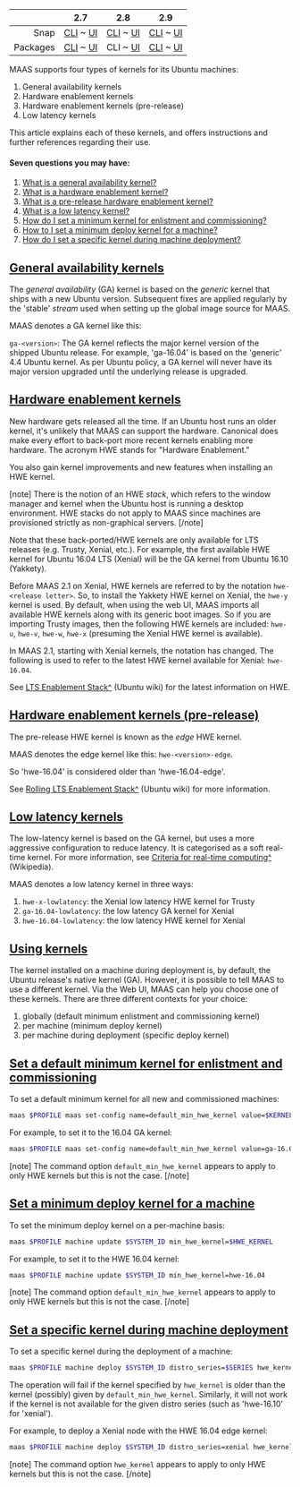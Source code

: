 <!-- deb-2-7-cli
||2.7|2.8|2.9|
|-----:|:-----:|:-----:|:-----:|
|Snap|[CLI](/t/ubuntu-kernels/3174) ~ [UI](/t/ubuntu-kernels/3175)|[CLI](/t/ubuntu-kernels/3176) ~ [UI](/t/ubuntu-kernels/3177)|[CLI](/t/ubuntu-kernels/3178) ~ [UI](/t/ubuntu-kernels/3179)|
|Packages|CLI ~ [UI](/t/ubuntu-kernels/3181)|[CLI](/t/ubuntu-kernels/3182) ~ [UI](/t/ubuntu-kernels/3183)|[CLI](/t/ubuntu-kernels/3184) ~ [UI](/t/ubuntu-kernels/3185)|
 deb-2-7-cli -->

<!-- deb-2-7-ui
||2.7|2.8|2.9|
|-----:|:-----:|:-----:|:-----:|
|Snap|[CLI](/t/ubuntu-kernels/3174) ~ [UI](/t/ubuntu-kernels/3175)|[CLI](/t/ubuntu-kernels/3176) ~ [UI](/t/ubuntu-kernels/3177)|[CLI](/t/ubuntu-kernels/3178) ~ [UI](/t/ubuntu-kernels/3179)|
|Packages|[CLI](/t/ubuntu-kernels/3180) ~ UI|[CLI](/t/ubuntu-kernels/3182) ~ [UI](/t/ubuntu-kernels/3183)|[CLI](/t/ubuntu-kernels/3184) ~ [UI](/t/ubuntu-kernels/3185)|
 deb-2-7-ui -->

||2.7|2.8|2.9|
|-----:|:-----:|:-----:|:-----:|
|Snap|[CLI](/t/ubuntu-kernels/3174) ~ [UI](/t/ubuntu-kernels/3175)|[CLI](/t/ubuntu-kernels/3176) ~ [UI](/t/ubuntu-kernels/3177)|[CLI](/t/ubuntu-kernels/3178) ~ [UI](/t/ubuntu-kernels/3179)|
|Packages|[CLI](/t/ubuntu-kernels/3180) ~ [UI](/t/ubuntu-kernels/3181)|CLI ~ [UI](/t/ubuntu-kernels/3183)|[CLI](/t/ubuntu-kernels/3184) ~ [UI](/t/ubuntu-kernels/3185)|

<!-- deb-2-8-ui
||2.7|2.8|2.9|
|-----:|:-----:|:-----:|:-----:|
|Snap|[CLI](/t/ubuntu-kernels/3174) ~ [UI](/t/ubuntu-kernels/3175)|[CLI](/t/ubuntu-kernels/3176) ~ [UI](/t/ubuntu-kernels/3177)|[CLI](/t/ubuntu-kernels/3178) ~ [UI](/t/ubuntu-kernels/3179)|
|Packages|[CLI](/t/ubuntu-kernels/3180) ~ [UI](/t/ubuntu-kernels/3181)|[CLI](/t/ubuntu-kernels/3182) ~ UI|[CLI](/t/ubuntu-kernels/3184) ~ [UI](/t/ubuntu-kernels/3185)|
 deb-2-8-ui -->

<!-- deb-2-9-cli
||2.7|2.8|2.9|
|-----:|:-----:|:-----:|:-----:|
|Snap|[CLI](/t/ubuntu-kernels/3174) ~ [UI](/t/ubuntu-kernels/3175)|[CLI](/t/ubuntu-kernels/3176) ~ [UI](/t/ubuntu-kernels/3177)|[CLI](/t/ubuntu-kernels/3178) ~ [UI](/t/ubuntu-kernels/3179)|
|Packages|[CLI](/t/ubuntu-kernels/3180) ~ [UI](/t/ubuntu-kernels/3181)|[CLI](/t/ubuntu-kernels/3182) ~ [UI](/t/ubuntu-kernels/3183)|CLI ~ [UI](/t/ubuntu-kernels/3185)|
 deb-2-9-cli -->

<!-- deb-2-9-ui
||2.7|2.8|2.9|
|-----:|:-----:|:-----:|:-----:|
|Snap|[CLI](/t/ubuntu-kernels/3174) ~ [UI](/t/ubuntu-kernels/3175)|[CLI](/t/ubuntu-kernels/3176) ~ [UI](/t/ubuntu-kernels/3177)|[CLI](/t/ubuntu-kernels/3178) ~ [UI](/t/ubuntu-kernels/3179)|
|Packages|[CLI](/t/ubuntu-kernels/3180) ~ [UI](/t/ubuntu-kernels/3181)|[CLI](/t/ubuntu-kernels/3182) ~ [UI](/t/ubuntu-kernels/3183)|[CLI](/t/ubuntu-kernels/3184) ~ UI|
 deb-2-9-ui -->

<!-- snap-2-7-cli
||2.7|2.8|2.9|
|-----:|:-----:|:-----:|:-----:|
|Snap|CLI ~ [UI](/t/ubuntu-kernels/3175)|[CLI](/t/ubuntu-kernels/3176) ~ [UI](/t/ubuntu-kernels/3177)|[CLI](/t/ubuntu-kernels/3178) ~ [UI](/t/ubuntu-kernels/3179)|
|Packages|[CLI](/t/ubuntu-kernels/3180) ~ [UI](/t/ubuntu-kernels/3181)|[CLI](/t/ubuntu-kernels/3182) ~ [UI](/t/ubuntu-kernels/3183)|[CLI](/t/ubuntu-kernels/3184) ~ [UI](/t/ubuntu-kernels/3185)|
 snap-2-7-cli -->

<!-- snap-2-7-ui
||2.7|2.8|2.9|
|-----:|:-----:|:-----:|:-----:|
|Snap|[CLI](/t/ubuntu-kernels/3174) ~ UI|[CLI](/t/ubuntu-kernels/3176) ~ [UI](/t/ubuntu-kernels/3177)|[CLI](/t/ubuntu-kernels/3178) ~ [UI](/t/ubuntu-kernels/3179)|
|Packages|[CLI](/t/ubuntu-kernels/3180) ~ [UI](/t/ubuntu-kernels/3181)|[CLI](/t/ubuntu-kernels/3182) ~ [UI](/t/ubuntu-kernels/3183)|[CLI](/t/ubuntu-kernels/3184) ~ [UI](/t/ubuntu-kernels/3185)|
 snap-2-7-ui -->

<!-- snap-2-8-cli
||2.7|2.8|2.9|
|-----:|:-----:|:-----:|:-----:|
|Snap|[CLI](/t/ubuntu-kernels/3174) ~ [UI](/t/ubuntu-kernels/3175)|CLI ~ [UI](/t/ubuntu-kernels/3177)|[CLI](/t/ubuntu-kernels/3178) ~ [UI](/t/ubuntu-kernels/3179)|
|Packages|[CLI](/t/ubuntu-kernels/3180) ~ [UI](/t/ubuntu-kernels/3181)|[CLI](/t/ubuntu-kernels/3182) ~ [UI](/t/ubuntu-kernels/3183)|[CLI](/t/ubuntu-kernels/3184) ~ [UI](/t/ubuntu-kernels/3185)|
 snap-2-8-cli -->

<!-- snap-2-8-ui
||2.7|2.8|2.9|
|-----:|:-----:|:-----:|:-----:|
|Snap|[CLI](/t/ubuntu-kernels/3174) ~ [UI](/t/ubuntu-kernels/3175)|[CLI](/t/ubuntu-kernels/3176) ~ UI|[CLI](/t/ubuntu-kernels/3178) ~ [UI](/t/ubuntu-kernels/3179)|
|Packages|[CLI](/t/ubuntu-kernels/3180) ~ [UI](/t/ubuntu-kernels/3181)|[CLI](/t/ubuntu-kernels/3182) ~ [UI](/t/ubuntu-kernels/3183)|[CLI](/t/ubuntu-kernels/3184) ~ [UI](/t/ubuntu-kernels/3185)|
 snap-2-8-ui -->

<!-- snap-2-9-cli
||2.7|2.8|2.9|
|-----:|:-----:|:-----:|:-----:|
|Snap|[CLI](/t/ubuntu-kernels/3174) ~ [UI](/t/ubuntu-kernels/3175)|[CLI](/t/ubuntu-kernels/3176) ~ [UI](/t/ubuntu-kernels/3177)|CLI ~ [UI](/t/ubuntu-kernels/3179)|
|Packages|[CLI](/t/ubuntu-kernels/3180) ~ [UI](/t/ubuntu-kernels/3181)|[CLI](/t/ubuntu-kernels/3182) ~ [UI](/t/ubuntu-kernels/3183)|[CLI](/t/ubuntu-kernels/3184) ~ [UI](/t/ubuntu-kernels/3185)|
 snap-2-9-cli -->

<!-- snap-2-9-ui
||2.7|2.8|2.9|
|-----:|:-----:|:-----:|:-----:|
|Snap|[CLI](/t/ubuntu-kernels/3174) ~ [UI](/t/ubuntu-kernels/3175)|[CLI](/t/ubuntu-kernels/3176) ~ [UI](/t/ubuntu-kernels/3177)|[CLI](/t/ubuntu-kernels/3178) ~ UI|
|Packages|[CLI](/t/ubuntu-kernels/3180) ~ [UI](/t/ubuntu-kernels/3181)|[CLI](/t/ubuntu-kernels/3182) ~ [UI](/t/ubuntu-kernels/3183)|[CLI](/t/ubuntu-kernels/3184) ~ [UI](/t/ubuntu-kernels/3185)|
 snap-2-9-ui -->

MAAS supports four types of kernels for its Ubuntu machines:

1.   General availability kernels
2.   Hardware enablement kernels
3.   Hardware enablement kernels (pre-release)
4.   Low latency kernels

This article explains each of these kernels, and offers instructions and further references regarding their use.

#### Seven questions you may have:

1. [What is a general availability kernel?](#heading--general-availability-kernels)
2. [What is a hardware enablement kernel?](#heading--hardware-enablement-kernels)
3. [What is a pre-release hardware enablement kernel?](#heading--hardware-enablement-kernels-pre-release)
4. [What is a low latency kernel?](#heading--low-latency-kernels)
5. [How do I set a minimum kernel for enlistment and commissioning?](#heading--set-a-default-minimum-kernel-for-enlistment-and-commissioning)
6. [How to I set a minimum deploy kernel for a machine?](#heading--set-a-minimum-deploy-kernel-for-a-machine)
7. [How do I set a specific kernel during machine deployment?](#heading--set-a-specific-kernel-during-machine-deployment)

<a href="#heading--general-availability-kernels"><h2 id="heading--general-availability-kernels">General availability kernels</h2></a>

The *general availability* (GA) kernel is based on the *generic* kernel that ships with a new Ubuntu version. Subsequent fixes are applied regularly by the 'stable' *stream* used when setting up the global image source for MAAS.

MAAS denotes a GA kernel like this:

`ga-<version>`: The GA kernel reflects the major kernel version of the shipped Ubuntu release. For example, 'ga-16.04' is based on the 'generic' 4.4 Ubuntu kernel. As per Ubuntu policy, a GA kernel will never have its major version upgraded until the underlying release is upgraded.

<a href="#heading--hardware-enablement-kernels"><h2 id="heading--hardware-enablement-kernels">Hardware enablement kernels</h2></a>

New hardware gets released all the time. If an Ubuntu host runs an older kernel, it's unlikely that MAAS can support the hardware. Canonical does make every effort to back-port more recent kernels enabling more hardware. The acronym HWE stands for "Hardware Enablement."

You also gain kernel improvements and new features when installing an HWE kernel.

[note]
There is the notion of an HWE *stack*, which refers to the window manager and kernel when the Ubuntu host is running a desktop environment. HWE stacks do not apply to MAAS since machines are provisioned strictly as non-graphical servers.
[/note]

Note that these back-ported/HWE kernels are only available for LTS releases (e.g. Trusty, Xenial, etc.). For example, the first available HWE kernel for Ubuntu 16.04 LTS (Xenial) will be the GA kernel from Ubuntu 16.10 (Yakkety).

Before MAAS 2.1 on Xenial, HWE kernels are referred to by the notation `hwe-<release letter>`. So, to install the Yakkety HWE kernel on Xenial, the `hwe-y` kernel is used. By default, when using the web UI, MAAS imports all available HWE kernels along with its generic boot images. So if you are importing Trusty images, then the following HWE kernels are included: `hwe-u`, `hwe-v`, `hwe-w`, `hwe-x` (presuming the Xenial HWE kernel is available).

In MAAS 2.1, starting with Xenial kernels, the notation has changed. The following is used to refer to the latest HWE kernel available for Xenial: `hwe-16.04`.

See [LTS Enablement Stack^](https://wiki.ubuntu.com/Kernel/LTSEnablementStack) (Ubuntu wiki) for the latest information on HWE.

<a href="#heading--hardware-enablement-kernels-pre-release"><h2 id="heading--hardware-enablement-kernels-pre-release">Hardware enablement kernels (pre-release)</h2></a>

The pre-release HWE kernel is known as the *edge* HWE kernel.

MAAS denotes the edge kernel like this: `hwe-<version>-edge`.

So 'hwe-16.04' is considered older than 'hwe-16.04-edge'.

See [Rolling LTS Enablement Stack^](https://wiki.ubuntu.com/Kernel/RollingLTSEnablementStack#hwe-16.04-edge) (Ubuntu wiki) for more information.

<a href="#heading--low-latency-kernels"><h2 id="heading--low-latency-kernels">Low latency kernels</h2></a>

The low-latency kernel is based on the GA kernel, but uses a more aggressive configuration to reduce latency. It is categorised as a soft real-time kernel. For more information, see [Criteria for real-time computing^](https://en.wikipedia.org/wiki/Real-time_computing#Criteria_for_real-time_computing) (Wikipedia).

MAAS denotes a low latency kernel in three ways:

1.   `hwe-x-lowlatency`: the Xenial low latency HWE kernel for Trusty
2.   `ga-16.04-lowlatency`: the low latency GA kernel for Xenial
3.   `hwe-16.04-lowlatency`: the low latency HWE kernel for Xenial

<a href="#heading--using-kernels"><h2 id="heading--using-kernels">Using kernels</h2></a>

The kernel installed on a machine during deployment is, by default, the Ubuntu release's native kernel (GA). However, it is possible to tell MAAS to use a different kernel. Via the Web UI, MAAS can help you choose one of these kernels.  There are three different contexts for your choice:

1.   globally (default minimum enlistment and commissioning kernel)
2.   per machine (minimum deploy kernel)
3.   per machine during deployment (specific deploy kernel)

<!-- snap-2-7-ui snap-2-8-ui snap-2-9-ui deb-2-7-ui deb-2-8-ui deb-2-9-ui
<a href="#heading--set-a-default-minimum-kernel-for-enlistment-and-commissioning"><h2 id="heading--set-a-default-minimum-kernel-for-enlistment-and-commissioning">Set a default minimum kernel for enlistment and commissioning</h2></a>

To set the default minimum enlistment and commissioning kernel (based on Ubuntu release: GA kernel) for all machines visit the 'General' tab of the 'Settings' page and select a kernel in the 'Default Minimum Kernel Version' field of the *Commissioning* section. Don't forget to click 'Save'.

<a href="https://assets.ubuntu.com/v1/e0c7f298-nodes-kernels__2.6-default-minimum-kernel.png" target = "_blank"><img src="https://assets.ubuntu.com/v1/e0c7f298-nodes-kernels__2.6-default-minimum-kernel.png"></a>

<a href="#heading--set-a-minimum-deploy-kernel-for-a-machine"><h2 id="heading--set-a-minimum-deploy-kernel-for-a-machine">Set a minimum deploy kernel for a machine</h2></a>

To set the minimum deploy kernel on a machine basis, click on a machine from the 'Machines' page of the web UI and switch to its 'Configuration' page. Click 'Edit' in the 'Machine configuration' section, select a kernel in the 'Minimum Kernel' field followed by 'Save changes'.

<a href="https://assets.ubuntu.com/v1/e1016632-nodes-kernels__2.6-machine-minimum-kernel.png" target = "_blank"><img src="https://assets.ubuntu.com/v1/e1016632-nodes-kernels__2.6-machine-minimum-kernel.png"></a>

<a href="#heading--set-a-specific-kernel-during-machine-deployment"><h2 id="heading--set-a-specific-kernel-during-machine-deployment">Set a specific kernel during machine deployment</h2></a>

To set a specific kernel during deployment, select a machine from the 'Machines' page and choose 'Deploy' under 'Take action'. Then choose a kernel from the (third) kernel field. Hit 'Deploy machine' to initiate the deployment.

<a href="https://assets.ubuntu.com/v1/0d25737f-nodes-kernels__2.6-machine-during-deploy-kernel.png" target = "_blank"><img src="https://assets.ubuntu.com/v1/0d25737f-nodes-kernels__2.6-machine-during-deploy-kernel.png"></a>

MAAS verifies that the specified kernel is available for the given Ubuntu release (series) before deploying the machine.
snap-2-7-ui snap-2-8-ui snap-2-9-ui deb-2-7-ui deb-2-8-ui deb-2-9-ui -->

<a href="#heading--set-a-default-minimum-kernel-for-enlistment-and-commissioning"><h2 id="heading--set-a-default-minimum-kernel-for-enlistment-and-commissioning">Set a default minimum kernel for enlistment and commissioning</h2></a>

To set a default minimum kernel for all new and commissioned machines:

``` bash
maas $PROFILE maas set-config name=default_min_hwe_kernel value=$KERNEL
```

For example, to set it to the 16.04 GA kernel:

``` bash
maas $PROFILE maas set-config name=default_min_hwe_kernel value=ga-16.04
```

[note]
The command option `default_min_hwe_kernel` appears to apply to only HWE kernels but this is not the case.
[/note]

<a href="#heading--set-a-minimum-deploy-kernel-for-a-machine"><h2 id="heading--set-a-minimum-deploy-kernel-for-a-machine">Set a minimum deploy kernel for a machine</h2></a>

To set the minimum deploy kernel on a per-machine basis:

``` bash
maas $PROFILE machine update $SYSTEM_ID min_hwe_kernel=$HWE_KERNEL
```

For example, to set it to the HWE 16.04 kernel:

``` bash
maas $PROFILE machine update $SYSTEM_ID min_hwe_kernel=hwe-16.04
```

[note]
The command option `default_min_hwe_kernel` appears to apply to only HWE kernels but this is not the case.
[/note]

<a href="#heading--set-a-specific-kernel-during-machine-deployment"><h2 id="heading--set-a-specific-kernel-during-machine-deployment">Set a specific kernel during machine deployment</h2></a>

To set a specific kernel during the deployment of a machine:

``` bash
maas $PROFILE machine deploy $SYSTEM_ID distro_series=$SERIES hwe_kernel=$KERNEL
```

The operation will fail if the kernel specified by `hwe_kernel` is older than the kernel (possibly) given by `default_min_hwe_kernel`. Similarly, it will not work if the kernel is not available for the given distro series (such as 'hwe-16.10' for 'xenial').

For example, to deploy a Xenial node with the HWE 16.04 edge kernel:

``` bash
maas $PROFILE machine deploy $SYSTEM_ID distro_series=xenial hwe_kernel=hwe-16.04-edge
```

[note]
The command option `hwe_kernel` appears to apply to only HWE kernels but this is not the case.
[/note]